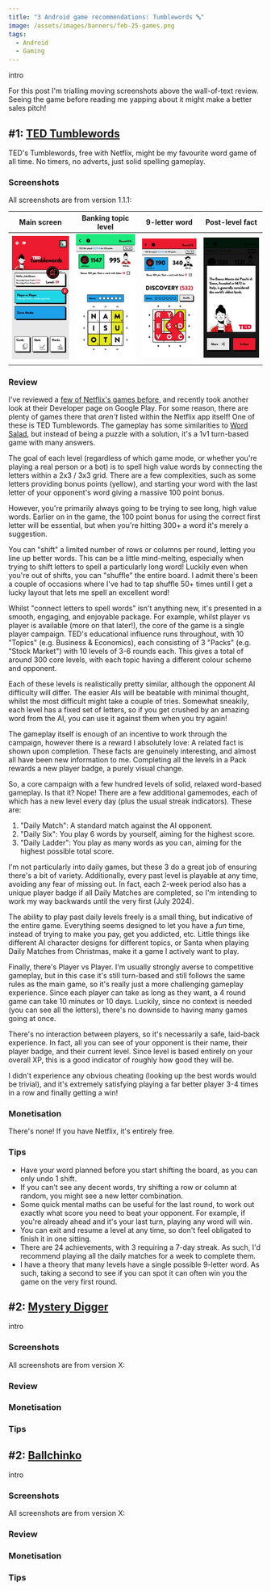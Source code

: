 ```yaml
---
title: "3 Android game recommendations: Tumblewords 🔤"
image: /assets/images/banners/feb-25-games.png
tags:
  - Android
  - Gaming
---
```


intro

For this post I'm trialling moving screenshots above the wall-of-text review. Seeing the game before reading me yapping about it might make a better sales pitch!

## #1: [TED Tumblewords](https://play.google.com/store/apps/details?id=com.netflix.NGP.WordsbyTED)

TED's Tumblewords, free with Netflix, might be my favourite word game of all time. No timers, no adverts, just solid spelling gameplay.

### Screenshots

All screenshots are from version 1.1.1:

|                                                   Main screen                                                    |                                                   Banking topic level                                                    |                                                    9-letter word                                                    |                                                   Post-level fact                                                    |
| :--------------------------------------------------------------------------------------------------------------: | :----------------------------------------------------------------------------------------------------------------------: | :-----------------------------------------------------------------------------------------------------------------: | :------------------------------------------------------------------------------------------------------------------: |
| [![TED Tumblewords main screen](/assets/images/2025/feb-ted-1-thumbnail.jpg)](/assets/images/2025/feb-ted-1.jpg) | [![TED Tumblewords banking topic level](/assets/images/2025/feb-ted-2-thumbnail.jpg)](/assets/images/2025/feb-ted-2.jpg) | [![TED Tumblewords 9-letter words](/assets/images/2025/feb-ted-3-thumbnail.jpg)](/assets/images/2025/feb-ted-3.jpg) | [![TED Tumblewords post-level fact](/assets/images/2025/feb-ted-4-thumbnail.jpg)](/assets/images/2025/feb-ted-4.jpg) |

### Review

I've reviewed a [few of Netflix's games before](/android-games-netflix/), and recently took another look at their Developer page on Google Play. For some reason, there are plenty of games there that _aren't_ listed within the Netflix app itself! One of these is TED Tumblewords. The gameplay has some similarities to [Word Salad](/android-games-june-2024/#1-word-salad), but instead of being a puzzle with a solution, it's a 1v1 turn-based game with many answers.

The goal of each level (regardless of which game mode, or whether you're playing a real person or a bot) is to spell high value words by connecting the letters within a 2x3 / 3x3 grid. There are a few complexities, such as some letters providing bonus points (yellow), and starting your word with the last letter of your opponent's word giving a massive 100 point bonus.

However, you're primarily always going to be trying to see long, high value words. Earlier on in the game, the 100 point bonus for using the correct first letter will be essential, but when you're hitting 300+ a word it's merely a suggestion.

You can "shift" a limited number of rows or columns per round, letting you line up better words. This can be a little mind-melting, especially when trying to shift letters to spell a particularly long word! Luckily even when you're out of shifts, you can "shuffle" the entire board. I admit there's been a couple of occasions where I've had to tap shuffle 50+ times until I get a lucky layout that lets me spell an excellent word!

Whilst "connect letters to spell words" isn't anything new, it's presented in a smooth, engaging, and enjoyable package. For example, whilst player vs player is available (more on that later!), the core of the game is a single player campaign. TED's educational influence runs throughout, with 10 "Topics" (e.g. Business & Economics), each consisting of 3 "Packs" (e.g. "Stock Market") with 10 levels of 3-6 rounds each. This gives a total of around 300 core levels, with each topic having a different colour scheme and opponent.

Each of these levels is realistically pretty similar, although the opponent AI difficulty will differ. The easier AIs will be beatable with minimal thought, whilst the most difficult might take a couple of tries. Somewhat sneakily, each level has a fixed set of letters, so if you get crushed by an amazing word from the AI, you can use it against them when you try again!

The gameplay itself is enough of an incentive to work through the campaign, however there is a reward I absolutely love: A related fact is shown upon completion. These facts are genuinely interesting, and almost all have been new information to me. Completing all the levels in a Pack rewards a new player badge, a purely visual change.

So, a core campaign with a few hundred levels of solid, relaxed word-based gameplay. Is that it? Nope! There are a few additional gamemodes, each of which has a new level every day (plus the usual streak indicators). These are:

1. "Daily Match": A standard match against the AI opponent.
2. "Daily Six": You play 6 words by yourself, aiming for the highest score.
3. "Daily Ladder": You play as many words as you can, aiming for the highest possible total score.

I'm not particularly into daily games, but these 3 do a great job of ensuring there's a bit of variety. Additionally, every past level is playable at any time, avoiding any fear of missing out. In fact, each 2-week period also has a unique player badge if all Daily Matches are completed, so I'm intending to work my way backwards until the very first (July 2024).

The ability to play past daily levels freely is a small thing, but indicative of the entire game. Everything seems designed to let you have a _fun_ time, instead of trying to make you pay, get you addicted, etc. Little things like different AI character designs for different topics, or Santa when playing Daily Matches from Christmas, make it a game I actively want to play.

Finally, there's Player vs Player. I'm usually strongly averse to competitive gameplay, but in this case it's still turn-based and still follows the same rules as the main game, so it's really just a more challenging gameplay experience. Since each player can take as long as they want, a 4 round game can take 10 minutes or 10 days. Luckily, since no context is needed (you can see all the letters), there's no downside to having many games going at once.

There's no interaction between players, so it's necessarily a safe, laid-back experience. In fact, all you can see of your opponent is their name, their player badge, and their current level. Since level is based entirely on your overall XP, this is a good indicator of roughly how good they will be.

I didn't experience any obvious cheating (looking up the best words would be trivial), and it's extremely satisfying playing a far better player 3-4 times in a row and finally getting a win!

### Monetisation

There's none! If you have Netflix, it's entirely free.

### Tips

- Have your word planned before you start shifting the board, as you can only undo 1 shift.
- If you can't see any decent words, try shifting a row or column at random, you might see a new letter combination.
- Some quick mental maths can be useful for the last round, to work out exactly what score you need to beat your opponent. For example, if you're already ahead and it's your last turn, playing any word will win.
- You can exit and resume a level at any time, so don't feel obligated to finish it in one sitting.
- There are 24 achievements, with 3 requiring a 7-day streak. As such, I'd recommend playing all the daily matches for a week to complete them.
- I have a theory that many levels have a single possible 9-letter word. As such, taking a second to see if you can spot it can often win you the game on the very first round.

## #2: [Mystery Digger]()

intro

### Screenshots

All screenshots are from version X:

### Review

### Monetisation

### Tips

## #2: [Ballchinko]()

intro

### Screenshots

All screenshots are from version X:

### Review

### Monetisation

### Tips
